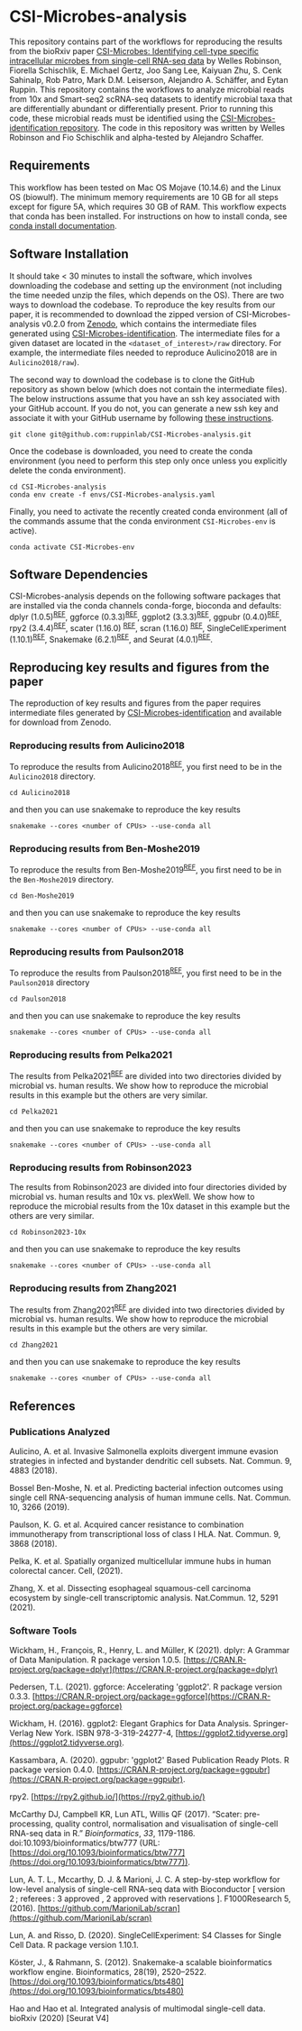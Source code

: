 # CSI-Microbes-analysis

This repository contains part of the workflows for reproducing the results from the bioRxiv paper [CSI-Microbes: Identifying cell-type specific intracellular microbes from single-cell RNA-seq data](https://www.biorxiv.org/content/10.1101/2020.05.14.096230v2) by Welles Robinson, Fiorella Schischlik, E. Michael Gertz, Joo Sang Lee, Kaiyuan Zhu, S. Cenk Sahinalp, Rob Patro, Mark D.M. Leiserson, Alejandro A. Schäffer, and Eytan Ruppin.  This repository contains the workflows to analyze microbial reads from 10x and Smart-seq2 scRNA-seq datasets to identify microbial taxa that are differentially abundant or differentially present. Prior to running this code, these microbial reads must be identified using the [CSI-Microbes-identification repository](https://github.com/ruppinlab/CSI-Microbes-identification). The code in this repository was written by Welles Robinson and Fio Schischlik and alpha-tested by Alejandro Schaffer.

## Requirements

This workflow has been tested on Mac OS Mojave (10.14.6) and the Linux OS (biowulf). The minimum memory requirements are 10 GB for all steps except for figure 5A, which requires 30 GB of RAM. This workflow expects that conda has been installed. For instructions on how to install conda, see [conda install documentation](https://docs.conda.io/projects/conda/en/latest/user-guide/install/).

## Software Installation

It should take < 30 minutes to install the software, which involves downloading the codebase and setting up the environment (not including the time needed unzip the files, which depends on the OS). There are two ways to download the codebase. To reproduce the key results from our paper, it is recommended to download the zipped version of CSI-Microbes-analysis v0.2.0 from [Zenodo](https://doi.org/10.5281/zenodo.4695248), which contains the intermediate files generated using [CSI-Microbes-identification](https://github.com/ruppinlab/CSI-Microbes-identification). The intermediate files for a given dataset are located in the `<dataset_of_interest>/raw` directory. For example, the intermediate files needed to reproduce Aulicino2018 are in `Aulicino2018/raw`).

The second way to download the codebase is to clone the GitHub repository as shown below (which does not contain the intermediate files). The below instructions assume that you have an ssh key associated with your GitHub account. If you do not, you can generate a new ssh key and associate it with your GitHub username by following [these instructions](https://docs.github.com/en/github/authenticating-to-github/generating-a-new-ssh-key-and-adding-it-to-the-ssh-agent).

```
git clone git@github.com:ruppinlab/CSI-Microbes-analysis.git
```


Once the codebase is downloaded, you need to create the conda environment (you need to perform this step only once unless you explicitly delete the conda environment).

```
cd CSI-Microbes-analysis
conda env create -f envs/CSI-Microbes-analysis.yaml
```

Finally, you need to activate the recently created conda environment (all of the commands assume that the conda environment `CSI-Microbes-env` is active).

```
conda activate CSI-Microbes-env
```

## Software Dependencies

CSI-Microbes-analysis depends on the following software packages that are installed via the conda channels conda-forge, bioconda and defaults: dplyr (1.0.5)<sup>[REF](#dplyr)</sup>, ggforce (0.3.3)<sup>[REF](#ggforce)</sup>, ggplot2 (3.3.3)<sup>[REF](#ggplot2)</sup>, ggpubr (0.4.0)<sup>[REF](#ggpubr)</sup>, rpy2 (3.4.4)<sup>[REF](#rpy2)</sup>, scater (1.16.0) <sup>[REF](#scater)</sup>, scran (1.16.0) <sup>[REF](#scran)</sup>, SingleCellExperiment (1.10.1)<sup>[REF](#SingleCellExperiment)</sup>, Snakemake (6.2.1)<sup>[REF](#Snakemake)</sup>, and Seurat (4.0.1)<sup>[REF](#Seurat)</sup>.

## Reproducing key results and figures from the paper

The reproduction of key results and figures from the paper requires intermediate files generated by [CSI-Microbes-identification](https://github.com/ruppinlab/CSI-Microbes-identification) and available for download from Zenodo.

### Reproducing results from Aulicino2018

To reproduce the results from Aulicino2018<sup>[REF](#Aulicino2018)</sup>, you first need to be in the `Aulicino2018` directory.

```
cd Aulicino2018
```

and then you can use snakemake to reproduce the key results

```
snakemake --cores <number of CPUs> --use-conda all
```

### Reproducing results from Ben-Moshe2019

To reproduce the results from Ben-Moshe2019<sup>[REF](#BenMoshe2019)</sup>, you first need to be in the `Ben-Moshe2019` directory.

```
cd Ben-Moshe2019
```
and then you can use snakemake to reproduce the key results

```
snakemake --cores <number of CPUs> --use-conda all
```


### Reproducing results from Paulson2018

To reproduce the results from Paulson2018<sup>[REF](#Paulson2018)</sup>, you first need to be in the `Paulson2018` directory

```
cd Paulson2018
```

and then you can use snakemake to reproduce the key results

```
snakemake --cores <number of CPUs> --use-conda all
```

### Reproducing results from Pelka2021

The results from Pelka2021<sup>[REF](#Pelka2021)</sup> are divided into two directories divided by microbial vs. human results. We show how to reproduce the microbial results in this example but the others are very similar.

```
cd Pelka2021
```

and then you can use snakemake to reproduce the key results

```
snakemake --cores <number of CPUs> --use-conda all
```

### Reproducing results from Robinson2023

The results from Robinson2023 are divided into four directories divided by microbial vs. human results and 10x vs. plexWell. We show how to reproduce the microbial results from the 10x dataset in this example but the others are very similar.

```
cd Robinson2023-10x
```

and then you can use snakemake to reproduce the key results

```
snakemake --cores <number of CPUs> --use-conda all
```

### Reproducing results from Zhang2021

The results from Zhang2021<sup>[REF](#Zhang2021)</sup> are divided into two directories divided by microbial vs. human results. We show how to reproduce the microbial results in this example but the others are very similar.

```
cd Zhang2021
```

and then you can use snakemake to reproduce the key results

```
snakemake --cores <number of CPUs> --use-conda all
```


## References

### Publications Analyzed

<a id="Aulicino2018"></a> Aulicino, A. et al. Invasive Salmonella exploits divergent immune evasion strategies in infected and bystander dendritic cell subsets. Nat. Commun. 9, 4883 (2018).

<a id="BenMoshe2019"></a> Bossel Ben-Moshe, N. et al. Predicting bacterial infection outcomes using single cell RNA-sequencing analysis of human immune cells. Nat. Commun. 10, 3266 (2019).

<a id="Paulson2018"></a> Paulson, K. G. et al. Acquired cancer resistance to combination immunotherapy from transcriptional loss of class I HLA. Nat. Commun. 9, 3868 (2018).

<a id="Pelka2021"></a> Pelka, K. et al. Spatially organized multicellular immune hubs in human colorectal cancer. Cell, (2021).

<a id="Zhang2021"></a> Zhang, X. et al. Dissecting esophageal squamous-cell carcinoma ecosystem by single-cell transcriptomic analysis. Nat.Commun. 12, 5291 (2021).


### Software Tools

<a id="dplyr"></a> Wickham, H., François, R., Henry, L. and Müller, K (2021). dplyr: A Grammar of Data Manipulation. R package version 1.0.5. [https://CRAN.R-project.org/package=dplyr](https://CRAN.R-project.org/package=dplyr)

<a id="ggforce"></a> Pedersen, T.L. (2021). ggforce: Accelerating 'ggplot2'. R package version 0.3.3. [https://CRAN.R-project.org/package=ggforce](https://CRAN.R-project.org/package=ggforce)

<a id="ggplot2"></a> Wickham, H. (2016). ggplot2: Elegant Graphics for Data Analysis. Springer-Verlag New York. ISBN 978-3-319-24277-4, [https://ggplot2.tidyverse.org](https://ggplot2.tidyverse.org).

<a id="ggpubr"></a> Kassambara, A. (2020). ggpubr: 'ggplot2' Based Publication Ready Plots. R package version 0.4.0. [https://CRAN.R-project.org/package=ggpubr](https://CRAN.R-project.org/package=ggpubr).

<a id="rpy2"></a> rpy2. [https://rpy2.github.io/](https://rpy2.github.io/)

<a id="scater"></a> McCarthy DJ, Campbell KR, Lun ATL, Willis QF (2017). “Scater: pre-processing, quality control, normalisation and visualisation of single-cell RNA-seq data in R.” _Bioinformatics_, *33*, 1179-1186. doi:10.1093/bioinformatics/btw777 (URL:[https://doi.org/10.1093/bioinformatics/btw777](https://doi.org/10.1093/bioinformatics/btw777)).

<a id="scran"></a> Lun, A. T. L., Mccarthy, D. J. & Marioni, J. C. A step-by-step workflow for low-level analysis of single-cell RNA-seq data with Bioconductor \[ version 2 ; referees : 3 approved , 2 approved with reservations \]. F1000Research 5, (2016). [https://github.com/MarioniLab/scran](https://github.com/MarioniLab/scran)

<a id="SingleCellExperiment"></a> Lun, A. and Risso, D. (2020). SingleCellExperiment: S4 Classes for Single Cell Data. R package version 1.10.1.

<a id="Snakemake"></a> Köster, J., & Rahmann, S. (2012). Snakemake-a scalable bioinformatics workflow engine. Bioinformatics, 28(19), 2520–2522. [https://doi.org/10.1093/bioinformatics/bts480](https://doi.org/10.1093/bioinformatics/bts480)

<a id="Seurat"></a> Hao and Hao et al. Integrated analysis of multimodal single-cell data. bioRxiv (2020) \[Seurat V4\]
